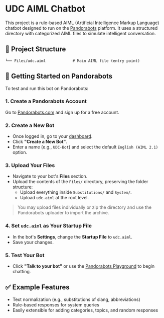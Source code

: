 # UDC AIML Chatbot

This project is a rule-based AIML (Artificial Intelligence Markup Language) chatbot designed to run on the [Pandorabots](https://www.pandorabots.com/) platform. It uses a structured directory with categorized AIML files to simulate intelligent conversation.

## 🧠 Project Structure

```
└── Files/udc.aiml            # Main AIML file (entry point)
```

## 🚀 Getting Started on Pandorabots

To test and run this bot on Pandorabots:

### 1. Create a Pandorabots Account

Go to [Pandorabots.com](https://www.pandorabots.com/signup/) and sign up for a free account.

### 2. Create a New Bot

- Once logged in, go to your [dashboard](https://www.pandorabots.com/botmaster/en/home).
- Click **"Create a New Bot"**.
- Enter a name (e.g., `UDC-Bot`) and select the default `English (AIML 2.1)` option.

### 3. Upload Your Files

- Navigate to your bot's **Files** section.
- Upload the contents of the `Files/` directory, preserving the folder structure:
  - Upload everything inside `Substitutions/` and `System/`.
  - Upload `udc.aiml` at the root level.

> You may upload files individually or zip the directory and use the Pandorabots uploader to import the archive.

### 4. Set `udc.aiml` as Your Startup File

- In the bot's **Settings**, change the **Startup File** to `udc.aiml`.
- Save your changes.

### 5. Test Your Bot

- Click **"Talk to your bot"** or use the [Pandorabots Playground](https://playground.pandorabots.com/en/) to begin chatting.

## ✅ Example Features

- Text normalization (e.g., substitutions of slang, abbreviations)
- Rule-based responses for system queries
- Easily extensible for adding categories, topics, and random responses


